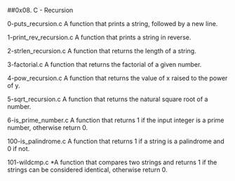 ##0x08. C - Recursion



0-puts_recursion.c A function that prints a string, followed by a new line.



1-print_rev_recursion.c A function that prints a string in reverse.



2-strlen_recursion.c A function that returns the length of a string.



3-factorial.c A function that returns the factorial of a given number.



4-pow_recursion.c A function that returns the value of x raised to the power of y.



5-sqrt_recursion.c A function that returns the natural square root of a number.



6-is_prime_number.c A function that returns 1 if the input integer is a prime number, otherwise return 0.



100-is_palindrome.c A function that returns 1 if a string is a palindrome and 0 if not.



101-wildcmp.c *A function that compares two strings and returns 1 if the strings can be considered identical, otherwise return 0.

